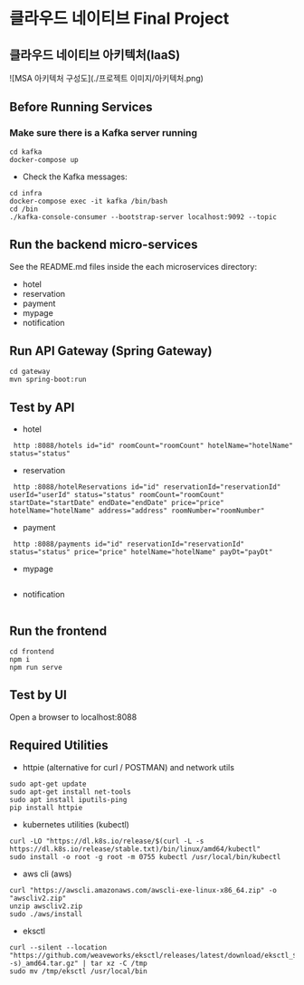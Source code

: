 # 클라우드 네이티브 Final Project

## 클라우드 네이티브 아키텍처(IaaS)
![MSA 아키텍처 구성도](./프로젝트 이미지/아키텍처.png)


## Before Running Services
### Make sure there is a Kafka server running
```
cd kafka
docker-compose up
```
- Check the Kafka messages:
```
cd infra
docker-compose exec -it kafka /bin/bash
cd /bin
./kafka-console-consumer --bootstrap-server localhost:9092 --topic
```

## Run the backend micro-services
See the README.md files inside the each microservices directory:

- hotel
- reservation
- payment
- mypage
- notification


## Run API Gateway (Spring Gateway)
```
cd gateway
mvn spring-boot:run
```

## Test by API
- hotel
```
 http :8088/hotels id="id" roomCount="roomCount" hotelName="hotelName" status="status" 
```
- reservation
```
 http :8088/hotelReservations id="id" reservationId="reservationId" userId="userId" status="status" roomCount="roomCount" startDate="startDate" endDate="endDate" price="price" hotelName="hotelName" address="address" roomNumber="roomNumber" 
```
- payment
```
 http :8088/payments id="id" reservationId="reservationId" status="status" price="price" hotelName="hotelName" payDt="payDt" 
```
- mypage
```
```
- notification
```
```


## Run the frontend
```
cd frontend
npm i
npm run serve
```

## Test by UI
Open a browser to localhost:8088

## Required Utilities

- httpie (alternative for curl / POSTMAN) and network utils
```
sudo apt-get update
sudo apt-get install net-tools
sudo apt install iputils-ping
pip install httpie
```

- kubernetes utilities (kubectl)
```
curl -LO "https://dl.k8s.io/release/$(curl -L -s https://dl.k8s.io/release/stable.txt)/bin/linux/amd64/kubectl"
sudo install -o root -g root -m 0755 kubectl /usr/local/bin/kubectl
```

- aws cli (aws)
```
curl "https://awscli.amazonaws.com/awscli-exe-linux-x86_64.zip" -o "awscliv2.zip"
unzip awscliv2.zip
sudo ./aws/install
```

- eksctl 
```
curl --silent --location "https://github.com/weaveworks/eksctl/releases/latest/download/eksctl_$(uname -s)_amd64.tar.gz" | tar xz -C /tmp
sudo mv /tmp/eksctl /usr/local/bin
```

